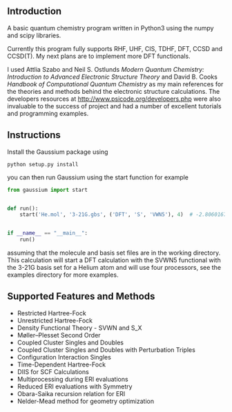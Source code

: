 ## Introduction
A basic quantum chemistry program written in Python3 using the numpy and scipy libraries.

Currently this program fully supports RHF, UHF, CIS, TDHF, DFT, CCSD and CCSD(T). My next plans are to implement more DFT functionals.

I used Attlia Szabo and Neil S. Ostlunds _Modern Quantum Chemistry: Introduction to Advanced Electronic Structure Theory_ and David B. Cooks _Handbook of Computational Quantum Chemistry_ as my main references for the theories and methods behind the electronic structure calculations. The developers resources at http://www.psicode.org/developers.php were also invaluable to the success of project and had a number of excellent tutorials and programming examples.

## Instructions
Install the Gaussium package using
```text
python setup.py install
```
you can then run Gaussium using the start function for example
```python
from gaussium import start


def run():
    start('He.mol', '3-21G.gbs', ('DFT', 'S', 'VWN5'), 4)  # -2.80601675458 a.u.


if __name__ == "__main__":
    run()
``` 
assuming that the molecule and basis set files are in the working directory. This calculation will start a DFT calculation with the SVWN5 functional with the 3-21G basis set for a Helium atom and will use four processors, see the examples directory for more examples.

## Supported Features and Methods
* Restricted Hartree-Fock
* Unrestricted Hartree-Fock
* Density Functional Theory - SVWN and S_X
* Møller–Plesset Second Order
* Coupled Cluster Singles and Doubles
* Coupled Cluster Singles and Doubles with Perturbation Triples
* Configuration Interaction Singles
* Time-Dependent Hartree-Fock
* DIIS for SCF Calculations
* Multiprocessing during ERI evaluations
* Reduced ERI evaluations with Symmetry
* Obara-Saika recursion relation for ERI
* Nelder-Mead method for geometry optimization
